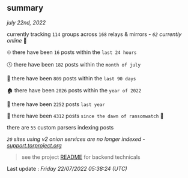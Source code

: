 
## summary
_july 22nd, 2022_

currently tracking `114` groups across `168` relays & mirrors - _`62` currently online_ 📡

⏲ there have been `16` posts within the `last 24 hours`

🕓 there have been `182` posts within the `month of july`

📅 there have been `809` posts within the `last 90 days`

🏚 there have been `2026` posts within the `year of 2022`

🚀 there have been `2252` posts `last year`

🦕 there have been `4312` posts `since the dawn of ransomwatch` 🐣

there are `55` custom parsers indexing posts

_`20` sites using v2 onion services are no longer indexed - [support.torproject.org](https://support.torproject.org/onionservices/v2-deprecation/)_

> see the project [README](https://github.com/jmousqueton/ransomwatch#readme) for backend technicals



Last update : _Friday 22/07/2022 05:38:24 (UTC)_


